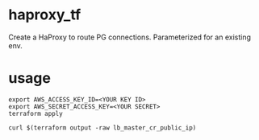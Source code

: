 # haproxy_tf

Create a HaProxy to route PG connections.
Parameterized for an existing env.


# usage

```
export AWS_ACCESS_KEY_ID=<YOUR KEY ID>
export AWS_SECRET_ACCESS_KEY=<YOUR SECRET>
terraform apply

curl $(terraform output -raw lb_master_cr_public_ip)
```

